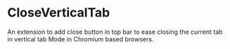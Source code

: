 # CloseVerticalTab
An extension to add close button in top bar to ease closing the current tab in vertical tab Mode in Chromium based browsers.
